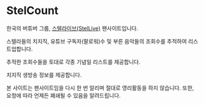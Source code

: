 # StelCount

한국의 버튜버 그룹, [스텔라이브(StelLive)](https://stellive.me/) 팬사이트입니다.

스텔라들의 치지직, 유튜브 구독자(팔로워)수 및 부른 음악들의 조회수를 추적하여 리스트업합니다.

추적한 조회수들을 토대로 각종 기념일 리스트를 제공합니다.

치지직 생방송 정보를 제공합니다.

본 사이트는 팬사이트임을 다시 한 번 알리며 절대로 영리활동을 하지 않습니다. 또한, 요청에 따라 언제든 폐쇄될 수 있음을 알려드립니다.
